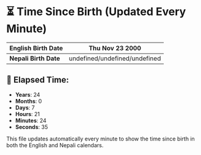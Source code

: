 # ⏳ Time Since Birth (Updated Every Minute)

| **English Birth Date** | Thu Nov 23 2000 |
|------------------------|-------------------------------------|
| **Nepali Birth Date**  | undefined/undefined/undefined                  |

## 📅 Elapsed Time:

- **Years**: 24
- **Months**: 0
- **Days**: 7
- **Hours**: 21
- **Minutes**: 24
- **Seconds**: 35

This file updates automatically every minute to show the time since birth in both the English and Nepali calendars.